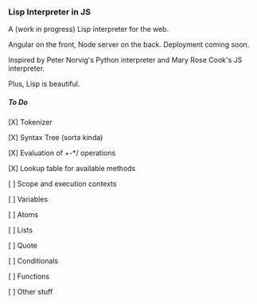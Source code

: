 ### Lisp Interpreter in JS ###

A (work in progress) Lisp interpreter for the web.

Angular on the front, Node server on the back. Deployment coming soon.

Inspired by Peter Norvig's Python interpreter and Mary Rose Cook's JS interpreter.

Plus, Lisp is beautiful.

##### To Do #####

[X] Tokenizer

[X] Syntax Tree (sorta kinda)

[X] Evaluation of +-*/ operations

[X] Lookup table for available methods

[ ] Scope and execution contexts

[ ] Variables

[ ] Atoms

[ ] Lists

[ ] Quote

[ ] Conditionals

[ ] Functions

[ ] Other stuff
